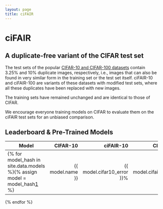 ```yaml
---
layout: page
title: ciFAIR
---
```


ciFAIR
======

A duplicate-free variant of the CIFAR test set
----------------------------------------------

The test sets of the popular [CIFAR-10 and CIFAR-100 datasets][1] contain 3.25% and 10% duplicate images, respectively, i.e., images that can also be found in very similar form in the training set or the test set itself.
ciFAIR-10 and ciFAIR-100 are variants of these datasets with modified test sets, where all these duplicates have been replaced with new images.

The training sets have remained unchanged and are identical to those of CIFAR.

We encourage everyone training models on CIFAR to evaluate them on the ciFAIR test sets for an unbiased comparison.


Leaderboard & Pre-Trained Models
--------------------------------

| Model | CIFAR-10 | ciFAIR-10 | CIFAR-100 | ciFAIR-100 | Ressources |
|-------|---------:|----------:|----------:|-----------:|------------|
{% for model_hash in site.data.models %}{% assign model = model_hash[1] %}| {{ model.name }} | {{ model.cifar10_error }}% | {{ model.cifair10_error }}% | {{ model.cifar100_error }}% | {{ model.cifair100_error }}% | [paper]({{ model.paper }}) / [code]({{ model.code }}) / [CIFAR-10 model]({{ model.cifar10_model }}) / [CIFAR-100 model]({{ model.cifar100_model }})
{% endfor %}



[1]: https://www.cs.toronto.edu/~kriz/cifar.html